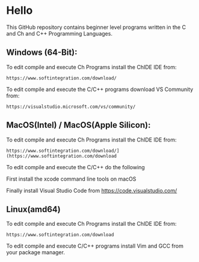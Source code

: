 # **Hello**

This GitHub repository contains beginner level programs written in the C and Ch and C++ Programming Languages.

## **Windows (64-Bit):**

To edit compile and execute Ch Programs install the ChIDE IDE from:

    https://www.softintegration.com/download/

To edit compile and execute the C/C++ programs download VS Community from:

    https://visualstudio.microsoft.com/vs/community/

## **MacOS(Intel) / MacOS(Apple Silicon):**

To edit compile and execute Ch Programs install the ChIDE IDE from:

    https://www.softintegration.com/download/](https://www.softintegration.com/download

To edit compile and execute the C/C++ do the following

First install the xcode command line tools on macOS

Finally install Visual Studio Code from
    https://code.visualstudio.com/
        

## **Linux(amd64)**

 To edit compile and execute Ch Programs install the ChIDE IDE from:

    https://www.softintegration.com/download

 To edit compile and execute C/C++ programs install Vim and GCC from your package manager.

